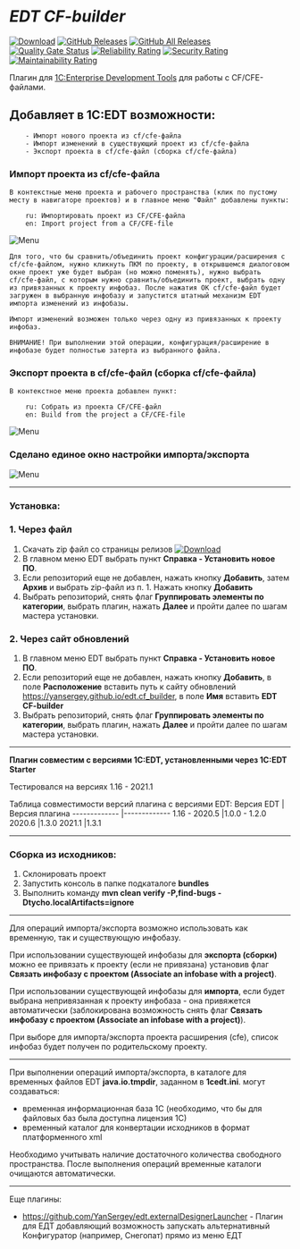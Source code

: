 # ***EDT CF-builder***

[![Download](https://img.shields.io/github/release/YanSergey/edt.cf_builder?label=download&style=flat)](https://github.com/YanSergey/edt.cf_builder/releases/latest)
[![GitHub Releases](https://img.shields.io/github/downloads/YanSergey/edt.cf_builder/latest/total?style=flat-square)](https://github.com/YanSergey/edt.cf_builder/releases)
[![GitHub All Releases](https://img.shields.io/github/downloads/YanSergey/edt.cf_builder/total?style=flat-square)](https://github.com/YanSergey/edt.cf_builder/releases)
[![Quality Gate Status](https://sonarcloud.io/api/project_badges/measure?project=YanSergey_EDT_CF_Builder&metric=alert_status)](https://sonarcloud.io/dashboard?id=YanSergey_EDT_CF_Builder)
[![Reliability Rating](https://sonarcloud.io/api/project_badges/measure?project=YanSergey_EDT_CF_Builder&metric=reliability_rating)](https://sonarcloud.io/dashboard?id=YanSergey_EDT_CF_Builder)
[![Security Rating](https://sonarcloud.io/api/project_badges/measure?project=YanSergey_EDT_CF_Builder&metric=security_rating)](https://sonarcloud.io/dashboard?id=YanSergey_EDT_CF_Builder)
[![Maintainability Rating](https://sonarcloud.io/api/project_badges/measure?project=YanSergey_EDT_CF_Builder&metric=sqale_rating)](https://sonarcloud.io/dashboard?id=YanSergey_EDT_CF_Builder)


Плагин для [1C:Enterprise Development Tools](https://edt.1c.ru/) для работы с CF/CFE-файлами.

## Добавляет в 1C:EDT возможности:
        - Импорт нового проекта из cf/cfe-файла
        - Импорт изменений в существующий проект из cf/cfe-файла
        - Экспорт проекта в cf/cfe-файл (сборка cf/cfe-файла)

### Импорт проекта из cf/cfe-файла

```В контекстные меню проекта и рабочего пространства (клик по пустому месту в навигаторе проектов) и в главное меню "Файл" добавлены пункты:```

        ru: Импортировать проект из CF/CFE-файла
        en: Import project from a CF/CFE-file
![Menu](/img/import.png "Меню с пунктом")

```Для того, что бы сравнить/объединить проект конфигурации/расширения с cf/cfe-файлом, нужно кликнуть ПКМ по проекту, в открывшемся диалоговом окне проект уже будет выбран (но можно поменять), нужно выбрать cf/cfe-файл, с которым нужно сравнить/объединить проект, выбрать одну из привязанных к проекту инфобаз. После нажатия ОК cf/cfe-файл будет загружен в выбранную инфобазу и запустится штатный механизм EDT импорта изменений из инфобазы.```

```Импорт изменений возможен только через одну из привязанных к проекту инфобаз.```

```ВНИМАНИЕ! При выполнении этой операции, конфигурация/расширение в инфобазе будет полностью затерта из выбранного файла.```

### Экспорт проекта в cf/cfe-файл (сборка cf/cfe-файла)

```В контекстное меню проекта добавлен пункт:```

        ru: Собрать из проекта CF/CFE-файл
        en: Build from the project a CF/CFE-file

![Menu](/img/export.png "Меню с пунктом")

### Сделано единое окно настройки импорта/экспорта
![Menu](/img/window.png "Меню с пунктом")

---
### Установка:
### 1. Через файл
1. Скачать zip файл со страницы релизов [![Download](https://img.shields.io/github/release/YanSergey/edt.cf_builder?label=download&style=flat)](https://github.com/YanSergey/edt.cf_builder/releases/latest)
2. В главном меню EDT выбрать пункт **Справка - Установить новое ПО**.
3. Если репозиторий еще не добавлен, нажать кнопку **Добавить**, затем **Архив** и выбрать zip-файл из п. 1. Нажать кнопку **Добавить**
4. Выбрать репозиторий, снять флаг **Группировать элементы по категории**, выбрать плагин, нажать **Далее** и пройти далее по шагам мастера установки.

### 2. Через сайт обновлений
1. В главном меню EDT выбрать пункт **Справка - Установить новое ПО**.
2. Если репозиторий еще не добавлен, нажать кнопку **Добавить**, в поле **Расположение** вставить путь к сайту обновлений https://yansergey.github.io/edt.cf_builder, в поле **Имя** вставить **EDT CF-builder**
3. Выбрать репозиторий, снять флаг **Группировать элементы по категории**, выбрать плагин, нажать **Далее** и пройти далее по шагам мастера установки.

---
**Плагин совместим с версиями 1C:EDT, установленными через 1C:EDT Starter**

Тестировался на версиях 1.16 - 2021.1

Таблица совместимости версий плагина с версиями EDT:
Версия EDT      |Версия плагина
-------------   |-------------
1.16 - 2020.5   |1.0.0 - 1.2.0
2020.6          |1.3.0
2021.1          |1.3.1

---
### Сборка из исходников:
1. Склонировать проект
2. Запустить консоль в папке подкаталоге **bundles**
3. Выполнить команду **mvn clean verify -P,find-bugs -Dtycho.localArtifacts=ignore**

---
Для операций импорта/экспорта возможно использовать как временную, так и существующую инфобазу.

При использовании существующей инфобазы для **экспорта (сборки)** можно ее привязать к проекту (если не привязана) установив флаг **Связать инфобазу с проектом (Associate an infobase with a project)**.

При использовании существующей инфобазы для **импорта**, если будет выбрана непривязанная к проекту инфобаза - она привяжется автоматически (заблокирована возможность снять флаг **Связать инфобазу с проектом (Associate an infobase with a project)**).

При выборе для импорта/экспорта проекта расширения (cfe), список инфобаз будет получен по родительскому проекту.

---
При выполнении операций импорта/экспорта, в каталоге для временных файлов EDT **java.io.tmpdir**, заданном в **1cedt.ini**. могут создаваться:

* временная информационная база 1С (необходимо, что бы для файловых баз была доступна лицензия 1С)
* временный каталог для конвертации исходников в формат платформенного xml

Необходимо учитывать наличие достаточного количества свободного пространства. После выполнения операций временные каталоги очищаются автоматически.

---

Еще плагины:

* https://github.com/YanSergey/edt.externalDesignerLauncher - Плагин для ЕДТ добавляющий возможность запускать альтернативный Конфигуратор (например, Снегопат) прямо из меню ЕДТ
